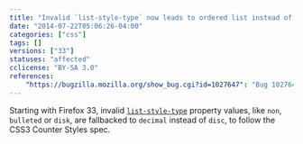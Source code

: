 ```yaml
---
title: "Invalid `list-style-type` now leads to ordered list instead of unordered list"
date: "2014-07-22T05:06:26-04:00"
categories: ["css"]
tags: []
versions: ["33"]
statuses: "affected"
cclicense: "BY-SA 3.0"
references:
    "https://bugzilla.mozilla.org/show_bug.cgi?id=1027647": "Bug 1027647 – invalid list-style-type makes ordered list from unordered list"
---
```

Starting with Firefox 33, invalid [`list-style-type`](https://developer.mozilla.org/en-US/docs/Web/CSS/list-style-type) property values, like `non`, `bulleted` or `disk`, are fallbacked to `decimal` instead of `disc`, to follow the CSS3 Counter Styles spec.
